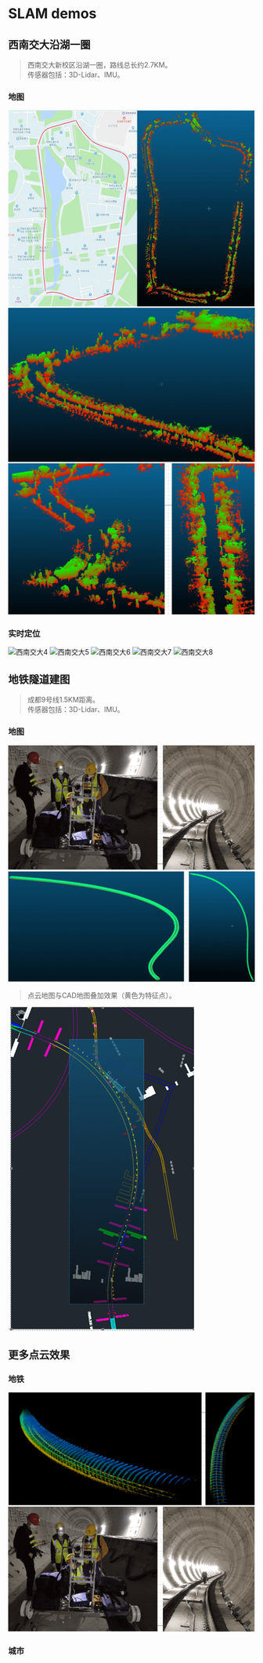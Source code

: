 # SLAM demos  
## 西南交大沿湖一圈  
  >西南交大新校区沿湖一圈，路线总长约2.7KM。  
  >传感器包括：3D-Lidar、IMU。
### 地图
![西南交大1](https://github.com/Willian-Cheng/SLAM/raw/master/image/baidu_and_pc.png)
![西南交大2](https://github.com/Willian-Cheng/SLAM/raw/master/image/pc1.png)
![西南交大3](https://github.com/Willian-Cheng/SLAM/raw/master/image/pc2.png)
### 实时定位
![西南交大4](https://github.com/Willian-Cheng/SLAM/raw/master/gif/1.gif)
![西南交大5](https://github.com/Willian-Cheng/SLAM/raw/master/gif/2.gif)
![西南交大6](https://github.com/Willian-Cheng/SLAM/raw/master/gif/3.gif)
![西南交大7](https://github.com/Willian-Cheng/SLAM/raw/master/gif/4.gif)
![西南交大8](https://github.com/Willian-Cheng/SLAM/raw/master/gif/5.gif)
## 地铁隧道建图
  >成都9号线1.5KM距离。  
  >传感器包括：3D-Lidar、IMU。
### 地图
![隧道1](https://github.com/Willian-Cheng/SLAM/raw/master/image/tunnel1.png)
![隧道2](https://github.com/Willian-Cheng/SLAM/raw/master/image/tunnel2.png)

  >点云地图与CAD地图叠加效果（黄色为特征点）。  

![隧道3](https://github.com/Willian-Cheng/SLAM/raw/master/image/tunnel3.png)
## 更多点云效果
### 地铁
![地铁1](https://github.com/Willian-Cheng/SLAM/raw/master/image/viaduct1.png)
![地铁2](https://github.com/Willian-Cheng/SLAM/raw/master/image/tunnel1.png)
### 城市

